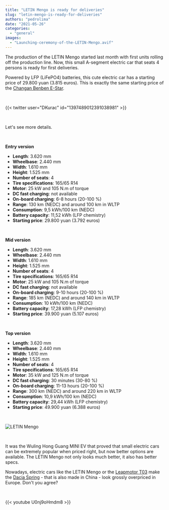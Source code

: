 ```yaml
---
title: "LETIN Mengo is ready for deliveries"
slug: "letin-mengo-is-ready-for-deliveries"
authors: "pedrolima"
date: "2021-05-26"
categories: 
  - "general"
images: 
  - "Launching-ceremony-of-the-LETIN-Mengo.avif"
---
```


The production of the LETIN Mengo started last month with first units rolling off the production line. Now, this small A-segment electric car that seats 4 persons is ready for first deliveries.

Powered by LFP (LiFePO4) batteries, this cute electric car has a starting price of 29.800 yuan (3.815 euros). This is exactly the same starting price of the [Changan Benben E-Star](/2021/05/20/changan-benben-e-star-gets-new-low-cost-edition/).

 

{{< twitter user="DKurac" id="1397489012391038981" >}}

 

Let's see more details.

 

**Entry version**

- **Length**: 3.620 mm
- **Wheelbase**: 2.440 mm
- **Width**: 1.610 mm
- **Height**: 1.525 mm
- **Number of seats**: 4
- **Tire specifications**: 165/65 R14
- **Motor**: 25 kW and 105 N.m of torque
- **DC fast charging**: not available
- **On-board charging**: 6-8 hours (20-100 %)
- **Range**: 130 km (NEDC) and around 100 km in WLTP
- **Consumption**: 9,5 kWh/100 km (NEDC)
- **Battery capacity**: 11,52 kWh (LFP chemistry)
- **Starting price**: 29.800 yuan (3.792 euros)

 

**Mid version**

- **Length**: 3.620 mm
- **Wheelbase**: 2.440 mm
- **Width**: 1.610 mm
- **Height**: 1.525 mm
- **Number of seats**: 4
- **Tire specifications**: 165/65 R14
- **Motor**: 25 kW and 105 N.m of torque
- **DC fast charging**: not available
- **On-board charging**: 9-10 hours (20-100 %)
- **Range**: 185 km (NEDC) and around 140 km in WLTP
- **Consumption**: 10 kWh/100 km (NEDC)
- **Battery capacity**: 17,28 kWh (LFP chemistry)
- **Starting price**: 39.900 yuan (5.107 euros)

 

**Top version**

- **Length**: 3.620 mm
- **Wheelbase**: 2.440 mm
- **Width**: 1.610 mm
- **Height**: 1.525 mm
- **Number of seats**: 4
- **Tire specifications**: 165/65 R14
- **Motor**: 35 kW and 125 N.m of torque
- **DC fast charging**: 30 minutes (30-80 %)
- **On-board charging**: 11-13 hours (20-100 %)
- **Range**: 300 km (NEDC) and around 220 km in WLTP
- **Consumption**: 10,9 kWh/100 km (NEDC)
- **Battery capacity**: 29,44 kWh (LFP chemistry)
- **Starting price**: 49.900 yuan (6.388 euros)

 

![LETIN Mengo](images/LETIN-Mengo.avif)

 

It was the Wuling Hong Guang MINI EV that proved that small electric cars can be extremely popular when priced right, but now better options are available. The LETIN Mengo not only looks much better, it also has better specs.

Nowadays, electric cars like the LETIN Mengo or the [Leapmotor T03](/2021/05/14/leapmotor-t03-gets-cheaper-with-lfp-battery/) make the [Dacia Spring](/2021/03/11/dacia-spring-has-its-price-revealed-in-france/) - that is also made in China - look grossly overpriced in Europe. Don't you agree?

 

{{< youtube U0nj9oHmdm8 >}}

